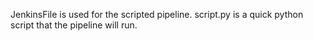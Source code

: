 JenkinsFile is used for the scripted pipeline.
script.py is a quick python script that the pipeline will run.